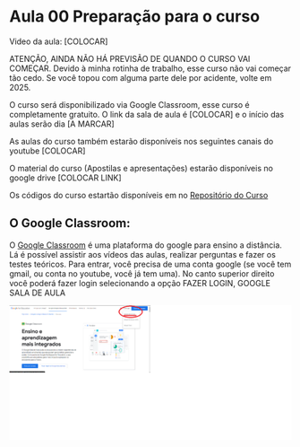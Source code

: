 # Aula 00 Preparação para o curso

Video da aula: [COLOCAR]

ATENÇÃO, AINDA NÃO HÁ PREVISÃO DE QUANDO O CURSO VAI COMEÇAR. Devido à minha rotinha de trabalho, esse curso não vai começar tão cedo. Se você topou com alguma parte dele por acidente, volte em 2025.

O curso será disponibilizado via Google Classroom, esse curso é completamente gratuito. O link da sala de aula é [COLOCAR] e o início das aulas serão dia [A MARCAR]

As aulas do curso também estarão disponíveis nos seguintes canais do youtube [COLOCAR]

O material do curso (Apostilas e apresentações) estarão disponíveis no google drive [COLOCAR LINK]

Os códigos do curso estartão disponíveis em no [Repositório do Curso](https://github.com/FMoller/algorithms101)

## O Google Classroom:

O [Google Classroom](https://classroom.google.com/) é uma plataforma do google para ensino a distância. Lá é possível assistir aos vídeos das aulas, realizar perguntas e fazer os testes teóricos.
Para entrar, você precisa de uma conta google (se você tem gmail, ou conta no youtube, você já tem uma). No canto superior direito você poderá fazer login selecionando a opção FAZER LOGIN, GOOGLE SALA DE AULA

<p align="right">
  <img src="https://github.com/FMoller/algorithms101/blob/main/parte_1/Aula_00/img/classroom00.png" alt="img0"/>
</p>


